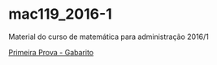 # mac119_2016-1
Material do curso de matemática para administração 2016/1

[Primeira Prova - Gabarito](http://nbviewer.jupyter.org/github/brosiv/mac119_2016-1/blob/master/Prova1_TurmaA_2016-1.ipynb)
